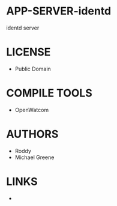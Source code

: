 APP-SERVER-identd
=================

identd server

LICENSE
===============
* Public Domain

COMPILE TOOLS
===============
* OpenWatcom

AUTHORS
===============
* Roddy
* Michael Greene

LINKS
===============
* 
